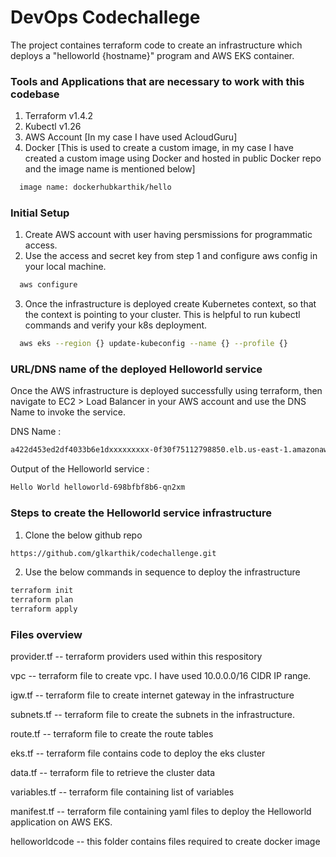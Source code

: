 
# DevOps Codechallege

The project containes terraform code to create an infrastructure which deploys a "helloworld {hostname}" program and AWS EKS container.

### Tools and Applications that are necessary to work with this codebase

1) Terraform v1.4.2
2) Kubectl v1.26
3) AWS Account [In my case I have used AcloudGuru]
4) Docker [This is used to create a custom image, in my case I have created a custom image using Docker and hosted in public Docker repo and the image name is mentioned below]
```bash
  image name: dockerhubkarthik/hello
```
### Initial Setup

1) Create AWS account with user having persmissions for programmatic access.
2) Use the access and secret key from step 1 and configure aws config in your local machine.

```bash
  aws configure
```
3) Once the infrastructure is deployed create Kubernetes context, so that the context is pointing to your cluster. This is helpful to run kubectl commands and verify your k8s deployment.

```bash
  aws eks --region {} update-kubeconfig --name {} --profile {}
```

### URL/DNS name of the deployed Helloworld service

Once the AWS infrastructure is deployed successfully using terraform, then navigate to EC2 > Load Balancer in your AWS account and use the DNS Name to invoke the service.

DNS Name : 
```bash
a422d453ed2df4033b6e1dxxxxxxxxx-0f30f75112798850.elb.us-east-1.amazonaws.com
```
Output of the Helloworld service : 
```bash
Hello World helloworld-698bfbf8b6-qn2xm
```

### Steps to create the Helloworld service infrastructure

1) Clone the below github repo

```bash
https://github.com/glkarthik/codechallenge.git
```
2) Use the below commands in sequence to deploy the infrastructure

```bash
terraform init
terraform plan
terraform apply
```

### Files overview

provider.tf -- terraform providers used within this respository

vpc -- terraform file to create vpc. I have used 10.0.0.0/16 CIDR IP range.

igw.tf -- terraform file to create internet gateway in the infrastructure

subnets.tf -- terraform file to create the subnets in the infrastructure.

route.tf -- terraform file to create the route tables

eks.tf -- terraform file contains code to deploy the eks cluster

data.tf -- terraform file to retrieve the cluster data

variables.tf -- terraform file containing list of variables

manifest.tf -- terraform file containing yaml files to deploy the Helloworld application on AWS EKS.

helloworldcode -- this folder contains files required to create docker image

